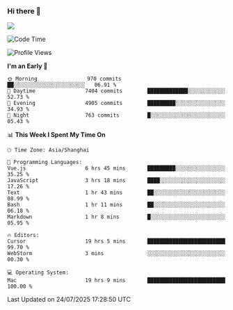 ### Hi there 👋

<!--
**JJAYCHEN1e/jjaychen1e** is a ✨ _special_ ✨ repository because its `README.md` (this file) appears on your GitHub profile.

Here are some ideas to get you started:

- 🔭 I’m currently working on ...
- 🌱 I’m currently learning ...
- 👯 I’m looking to collaborate on ...
- 🤔 I’m looking for help with ...
- 💬 Ask me about ...
- 📫 How to reach me: ...
- 😄 Pronouns: ...
- ⚡ Fun fact: ...
-->

[![](https://github-readme-stats.vercel.app/api?username=jjaychen1e&show_icons=true)](https://github.com/jjaychen1e/github-readme-stats?count_private=true)

<!--START_SECTION:waka-->
![Code Time](http://img.shields.io/badge/Code%20Time-2%2C154%20hrs%2028%20mins-blue)

![Profile Views](http://img.shields.io/badge/Profile%20Views-0-blue)

**I'm an Early 🐤** 

```text
🌞 Morning                970 commits         ██░░░░░░░░░░░░░░░░░░░░░░░   06.91 % 
🌆 Daytime                7404 commits        █████████████░░░░░░░░░░░░   52.73 % 
🌃 Evening                4905 commits        █████████░░░░░░░░░░░░░░░░   34.93 % 
🌙 Night                  763 commits         █░░░░░░░░░░░░░░░░░░░░░░░░   05.43 % 
```


📊 **This Week I Spent My Time On** 

```text
🕑︎ Time Zone: Asia/Shanghai

💬 Programming Languages: 
Vue.js                   6 hrs 45 mins       █████████░░░░░░░░░░░░░░░░   35.25 % 
JavaScript               3 hrs 18 mins       ████░░░░░░░░░░░░░░░░░░░░░   17.26 % 
Text                     1 hr 43 mins        ██░░░░░░░░░░░░░░░░░░░░░░░   08.99 % 
Bash                     1 hr 11 mins        ██░░░░░░░░░░░░░░░░░░░░░░░   06.18 % 
Markdown                 1 hr 8 mins         █░░░░░░░░░░░░░░░░░░░░░░░░   05.95 % 

🔥 Editors: 
Cursor                   19 hrs 5 mins       █████████████████████████   99.70 % 
WebStorm                 3 mins              ░░░░░░░░░░░░░░░░░░░░░░░░░   00.30 % 

💻 Operating System: 
Mac                      19 hrs 9 mins       █████████████████████████   100.00 % 
```


 Last Updated on 24/07/2025 17:28:50 UTC
<!--END_SECTION:waka-->
